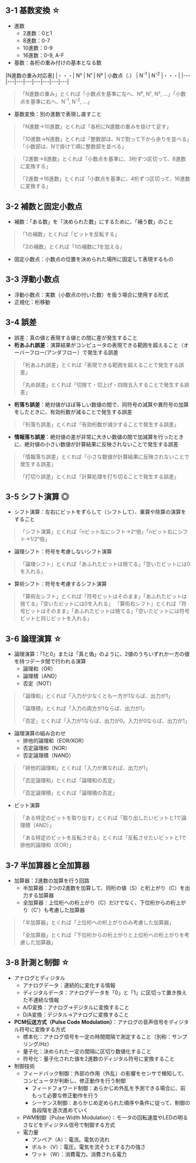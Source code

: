 ## 3-1 基数変換 ☆
- 進数
  - 2進数：0と1
  - 8進数：0-7
  - 10進数：0-9
  - 16進数：0-9, A-F
- 基数：各桁の重み付けの基本となる数

[N進数の重み対応表]
|・・・| N² | N¹ | N⁰ | 小数点（.） | N<sup>-1</sup> | N<sup>-2</sup> |・・・| 
|---|---|---|---|---|---|---|---|

> 「N進数の重み」とくれば「小数点を基準に左へ、N⁰, N¹, N², …」「小数点を基準に右へ、N<sup>-1</sup>, N<sup>-2</sup>, …」

- 基数変換：別の進数で表現し直すこと

> 「N進数→10進数」とくれば「各桁にN進数の重みを掛けて足す」
> 
> 「10進数→N進数」とくれば「整数部は、Nで割って下から余りを並べる」「小数部は、Nで掛けて順に整数部を並べる」

>「2進数→8進数」とくれば「小数点を基準に、3桁ずつ区切って、8進数に変換する」
>
>「2進数→16進数」とくれば「小数点を基準に、4桁ずつ区切って、16進数に変換する」


## 3-2 補数と固定小数点
- 補数：「ある数」を「決められた数」にするために、「補う数」のこと
> 「1の補数」とくれば「ビットを反転する」
> 
> 「2の補数」とくれば「1の補数に1を加える」

- 固定小数点：小数点の位置を決められた場所に固定して表現するもの


## 3-3 浮動小数点
- 浮動小数点：実数（小数点の付いた数）を扱う場合に使用する形式
- 正規化：桁移動


## 3-4 誤差
- 誤差：真の値と表現する値との間に差が発生すること
- **桁あふれ誤差**：演算結果がコンピュータの表現できる範囲を超えること（オーバーフロー/アンダフロー）で発生する誤差
> 「桁あふれ誤差」とくれば「表現できる範囲を超えることで発生する誤差」
> 
> 「丸め誤差」とくれば「切捨て・切上げ・四捨五入することで発生する誤差」

- **桁落ち誤差**：絶対値がほぼ等しい数値の間で、同符号の減算や異符号の加算をしたときに、有効桁数が減ることで発生する誤差
> 「桁落ち誤差」とくれば「有効桁数が減少することで発生する誤差」

- **情報落ち誤差**：絶対値の差が非常に大きい数値の間で加減算を行ったときに、絶対値の小さい数値が計算結果に反映されないことで発生する誤差
> 「情報落ち誤差」とくれば「小さな数値が計算結果に反映されないことで発生する誤差」
> 
> 「打切り誤差」とくれば「計算処理を打ち切ることで発生する誤差」


## 3-5 シフト演算 ◎
- シフト演算：左右にビットをずらして（シフトして）、乗算や除算の演算をすること
> 「シフト演算」とくれば「nビット左にシフト→2ⁿ倍」「nビット右にシフト→1/2ⁿ倍」

- 論理シフト：符号を考慮しないシフト演算
> 「論理シフト」とくれば「あふれたビットは捨てる」「空いたビットには0を入れる」

- 算術シフト：符号を考慮するシフト演算
> 「算術左シフト」とくれば「符号ビットはそのまま」「あふれたビットは捨てる」「空いたビットには0を入れる」
> 「算術右シフト」とくれば「符号ビットはそのまま」「あふれたビットは捨てる」「空いたビットには符号ビットと同じビットを入れる」


## 3-6 論理演算 ☆
- 論理演算：「1と0」または「真と偽」のように、2値のうちいずれか一方の値を持つデータ間で行われる演算
  - 論理和（OR）
  - 論理積（AND）
  - 否定（NOT）

> 「論理和」とくれば「入力が少なくとも一方が1ならば、出力が1」
> 
> 「論理積」とくれば「入力の両方が1ならば、出力が1」
> 
> 「否定」とくれば「入力が1ならば、出力が0。入力が0ならば、出力が1」

- 論理演算の組み合わせ
  - 排他的論理和（EOR/XOR）
  - 否定論理和（NOR）
  - 否定論理積（NAND）

> 「排他的論理和」とくれば「入力が異なれば、出力が1」
> 
> 「否定論理和」とくれば「論理和の否定」
> 
> 「否定論理積」とくれば「論理積の否定」

- ビット演算
> 「ある特定のビットを取り出す」とくれば「取り出したいビットと1で論理積（AND）」
> 
> 「ある特定のビットを反転させる」とくれば「反転させたいビットと1で排他的論理和（EOR）」


## 3-7 半加算器と全加算器
- 加算器：2進数の加算を行う回路
  - 半加算器：2つの2進数を加算して、同桁の値（S）と桁上がり（C）を出力する加算器
  - 全加算器：上位桁への桁上がり（C）だけでなく、下位桁からの桁上がり（C'）も考慮した加算器

> 「半加算器」とくれば「上位桁への桁上がりのみ考慮した加算器」
> 
> 「全加算器」とくれば「下位桁からの桁上がりと上位桁への桁上がりを考慮した加算器」


## 3-8 計測と制御 ☆
- アナログとディジタル
  - アナログデータ：連続的に変化する情報
  - ディジタルデータ：アナログデータを「0」と「1」に区切って置き換えた不連続な情報
  - A/D変換：アナログ→デジタルに変換すること
  - D/A変換：デジタル→アナログに変換すること
- **PCM伝送方式（Pulse Code Modulation）**：アナログの音声信号をディジタル符号に変換する方式
  - 標本化：アナログ信号を一定の時間間隔で測定すること（別称：サンプリング/Hz）
  - 量子化：決められた一定の間隔に区切り数値化すること
  - 符号化：量子化された値を2進数のディジタル符号に変換すること
- 制御技術
  - フィードバック制御：外部の作用（外乱）の影響をセンサで検知して、コンピュータが判断し、修正動作を行う制御
    - フィードフォワード制御：あらかじめ外乱を予測できる場合に、前もって必要な修正動作を行う
    - シーケンス制御：あらかじめ定められた順序や条件に従って、制御の各段階を逐次進めていく
  - PWM制御（Pulse Width Modulation）：モータの回転速度やLEDの明るさなどをディジタル信号で制御する方式
  - 電力量
    - アンペア（A）：電流。電気の流れ
    - ボルト（V）：電圧。電気を流そうとする力の強さ
    - ワット（W）：消費電力。消費される電力
